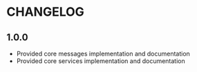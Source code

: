 CHANGELOG
=========

1.0.0
-----

* Provided core messages implementation and documentation
* Provided core services implementation and documentation
